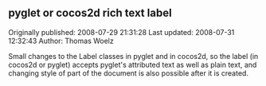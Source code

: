 ## pyglet or cocos2d rich text label

Originally published: 2008-07-29 21:31:28
Last updated: 2008-07-31 12:32:43
Author: Thomas Woelz

Small changes to the Label classes in pyglet and in cocos2d, so the label (in cocos2d or pyglet) accepts pyglet's attributed text as well as plain text, and changing style of part of the document is also possible after it is created.